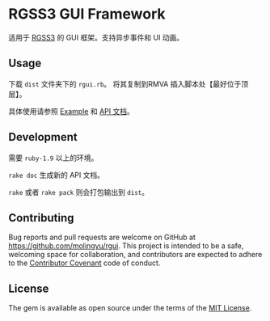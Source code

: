 # RGSS3 GUI Framework

适用于 [RGSS3]() 的 GUI 框架。支持异步事件和 UI 动画。

## Usage
下载 `dist` 文件夹下的 `rgui.rb`。 将其复制到RMVA 插入脚本处【最好位于顶层】。

具体使用请参照 [Example](https://github.com/molingyu/rgui/tree/master/example) 和 [API 文档]()。
## Development
需要 `ruby-1.9` 以上的环境。

`rake doc` 生成新的 API 文档。

`rake` 或者 `rake pack` 则会打包输出到 `dist`。 

## Contributing

Bug reports and pull requests are welcome on GitHub at https://github.com/molingyu/rgui. This project is intended to be a safe, welcoming space for collaboration, and contributors are expected to adhere to the [Contributor Covenant](http://contributor-covenant.org) code of conduct.

## License

The gem is available as open source under the terms of the [MIT License](LICENSE).